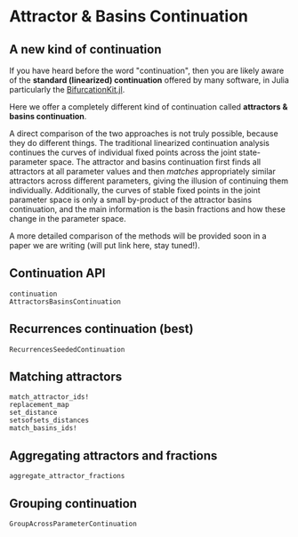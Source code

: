 # Attractor & Basins Continuation

## A new kind of continuation
If you have heard before the word "continuation", then you are likely aware of the **standard (linearized) continuation** offered by many software, in Julia particularly the [BifurcationKit.jl](https://github.com/bifurcationkit/BifurcationKit.jl).

Here we offer a completely different kind of continuation called **attractors & basins continuation**.

A direct comparison of the two approaches is not truly possible, because they do different things. The traditional linearized continuation analysis continues the curves of individual fixed points across the joint state-parameter space. The attractor and basins continuation first finds all attractors at all parameter values and then _matches_ appropriately similar attractors across different parameters, giving the illusion of continuing them individually. Additionally, the curves of stable fixed points in the joint parameter space is only a small by-product of the attractor basins continuation, and the main information is the basin fractions and how these change in the parameter space.

A more detailed comparison of the methods will be provided soon in a paper we are writing (will put link here, stay tuned!).

## Continuation API

```@docs
continuation
AttractorsBasinsContinuation
```

## Recurrences continuation (best)

```@docs
RecurrencesSeededContinuation
```

## Matching attractors
```@docs
match_attractor_ids!
replacement_map
set_distance
setsofsets_distances
match_basins_ids!
```

## Aggregating attractors and fractions
```@docs
aggregate_attractor_fractions
```

## Grouping continuation
```@docs
GroupAcrossParameterContinuation
```
